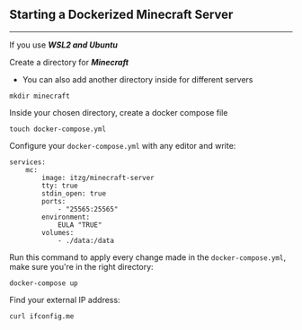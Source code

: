 

## Starting a Dockerized Minecraft Server
---

If you use ***WSL2 and Ubuntu***

Create a directory for ***Minecraft***
- You can also add another directory inside for different servers
```
mkdir minecraft
```

Inside your chosen directory, create a docker compose file
```
touch docker-compose.yml
```

Configure your `docker-compose.yml` with any editor and write:
```
services:
	mc:
		image: itzg/minecraft-server
		tty: true
		stdin_open: true
		ports:
			- "25565:25565"
		environment:
			EULA "TRUE"
		volumes:
			- ./data:/data

```

Run this command to apply every change made in the `docker-compose.yml`, make sure you're in the right directory:
```
docker-compose up
```
Find your external IP address:
```
curl ifconfig.me
```